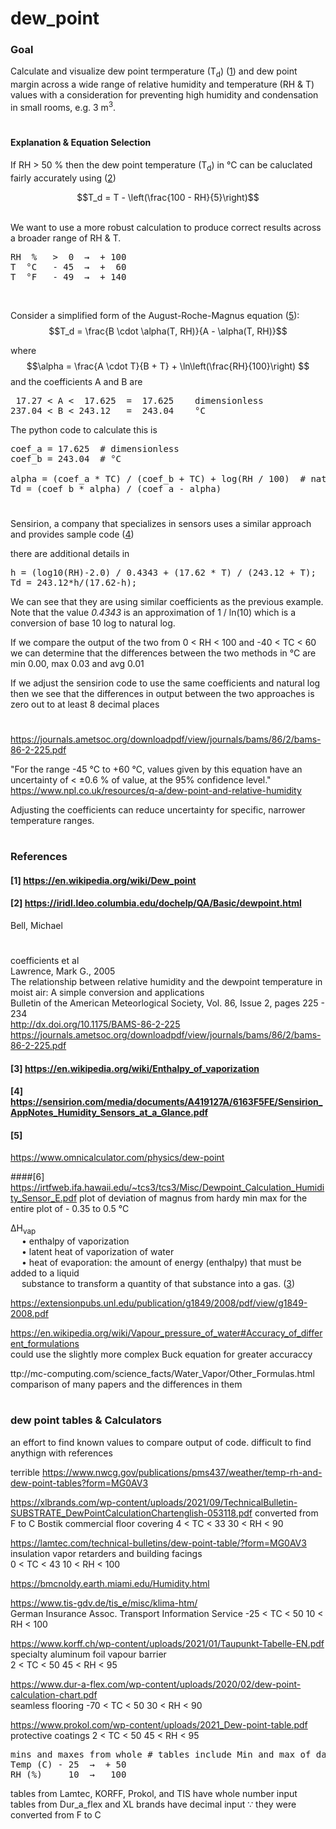 # dew_point

### Goal
Calculate and visualize dew point termperature (T<sub>d</sub>) ([1](#1))  and dew point margin across a wide range of relative humidity and temperature (RH &amp; T) values with a consideration for preventing high humidity and condensation in small rooms, e.g. 3 m<sup>3</sup>. 
#

#### Explanation & Equation Selection
If RH > 50 % then the dew point temperature (T<sub>d</sub>) in °C can be caluclated fairly accurately using ([2](#2))

<!--  T<sub>d</sub> = T - ((100 - RH) / 5)  -->
$$T_d = T - \left(\frac{100 - RH}{5}\right)$$


<br>
We want to use a more robust calculation to produce correct results across a broader range of RH & T.  
<pre>
RH  %   >  0  →  + 100
T  °C   - 45  →  +  60
T  °F   - 49  →  + 140
</pre>

<br>

Consider a simplified form of the August-Roche-Magnus equation ([5](#5)):  
$$T_d = \frac{B \cdot \alpha(T, RH)}{A - \alpha(T, RH)}$$

where  
$$\alpha = \frac{A \cdot T}{B + T} + \ln\left(\frac{RH}{100}\right) $$
and the coefficients A and B are  
<pre>
 17.27 < A <  17.625  =  17.625    dimensionless
237.04 < B < 243.12   =  243.04    °C
</pre>

The python code to calculate this is  
<pre>
coef_a = 17.625  # dimensionless
coef_b = 243.04  # °C

alpha = (coef_a * TC) / (coef_b + TC) + log(RH / 100)  # natural log ln
Td = (coef_b * alpha) / (coef_a - alpha)
</pre>
#

Sensirion, a company that specializes in sensors uses a similar approach and provides  sample code ([4](#4))  

there are additional details in


<pre>
h = (log10(RH)-2.0) / 0.4343 + (17.62 * T) / (243.12 + T);
Td = 243.12*h/(17.62-h);
</pre>

We can see that they are using similar coefficients as the previous example.  
Note that the value *0.4343* is an approximation of 1 / ln(10) which is a conversion of base 10 log to natural log.

If we compare the output of the two from 0 < RH < 100 and -40 < TC < 60 we can determine that the differences between the two methods in °C are min 0.00, max 0.03 and avg 0.01

If we adjust the sensirion code to use the same coefficients and natural log then we see that the differences in output between the two approaches is zero out to at least 8 decimal places

#



https://journals.ametsoc.org/downloadpdf/view/journals/bams/86/2/bams-86-2-225.pdf


"For the range -45 °C to +60 °C, values given by this equation have an uncertainty of < ±0.6 % of value, at the 95% confidence level." https://www.npl.co.uk/resources/q-a/dew-point-and-relative-humidity  

Adjusting the coefficients can reduce uncertainty for specific, narrower temperature ranges.

#

### References
#### [1]  https://en.wikipedia.org/wiki/Dew_point


#### [2] https://iridl.ldeo.columbia.edu/dochelp/QA/Basic/dewpoint.html
Bell, Michael

#

coefficients et al  
Lawrence, Mark G., 2005  
The relationship between relative humidity and the dewpoint temperature in moist air: A simple conversion and applications  
Bulletin of the American Meteorlogical Society, Vol. 86, Issue 2, pages 225 - 234  
http://dx.doi.org/10.1175/BAMS-86-2-225
https://journals.ametsoc.org/downloadpdf/view/journals/bams/86/2/bams-86-2-225.pdf


#### [3]  https://en.wikipedia.org/wiki/Enthalpy_of_vaporization


#### [4]  https://sensirion.com/media/documents/A419127A/6163F5FE/Sensirion_AppNotes_Humidity_Sensors_at_a_Glance.pdf  


#### [5]
https://www.omnicalculator.com/physics/dew-point  

####[6]
https://irtfweb.ifa.hawaii.edu/~tcs3/tcs3/Misc/Dewpoint_Calculation_Humidity_Sensor_E.pdf  plot of deviation of magnus from hardy min max for the entire plot of - 0.35 to 0.5 °C




ΔH<sub>vap</sub>  
&emsp; • enthalpy of vaporization  
&emsp; • latent heat of vaporization of water  
&emsp; • heat of evaporation: the amount of energy (enthalpy) that must be added to a liquid  
&emsp; substance to transform a quantity of that substance into a gas. ([3](#3))

https://extensionpubs.unl.edu/publication/g1849/2008/pdf/view/g1849-2008.pdf

https://en.wikipedia.org/wiki/Vapour_pressure_of_water#Accuracy_of_different_formulations  
could use the slightly more complex Buck equation for greater accuraccy

ttp://mc-computing.com/science_facts/Water_Vapor/Other_Formulas.html  
comparison of many papers and the differences in them

#

### dew point tables & Calculators
an effort to find known values to compare output of code. difficult to find anythign with references  

terrible https://www.nwcg.gov/publications/pms437/weather/temp-rh-and-dew-point-tables?form=MG0AV3  

https://xlbrands.com/wp-content/uploads/2021/09/TechnicalBulletin-SUBSTRATE_DewPointCalculationChartenglish-053118.pdf converted from F to C Bostik commercial floor covering
4 < TC < 33    30 < RH < 90  

https://lamtec.com/technical-bulletins/dew-point-table/?form=MG0AV3  
insulation vapor retarders and building facings  
0 < TC < 43    10 < RH < 100  

https://bmcnoldy.earth.miami.edu/Humidity.html  

https://www.tis-gdv.de/tis_e/misc/klima-htm/  
German Insurance Assoc. Transport Information Service
-25 < TC < 50    10 < RH < 100  

https://www.korff.ch/wp-content/uploads/2021/01/Taupunkt-Tabelle-EN.pdf  
specialty aluminum foil vapour barrier  
2 < TC < 50    45 < RH < 95

https://www.dur-a-flex.com/wp-content/uploads/2020/02/dew-point-calculation-chart.pdf  
seamless flooring
-70 < TC < 50    30 < RH < 90

https://www.prokol.com/wp-content/uploads/2021_Dew-point-table.pdf  
protective coatings
2 < TC < 50    45 < RH < 95  

<pre>
mins and maxes from whole # tables include Min and max of data in all tables  
Temp (C) - 25  →  + 50  
RH (%)     10  →   100  
</pre>

tables from Lamtec, KORFF, Prokol, and TIS have whole number input  
tables from Dur_a_flex and XL brands have decimal input ∵ they were converted from F to C